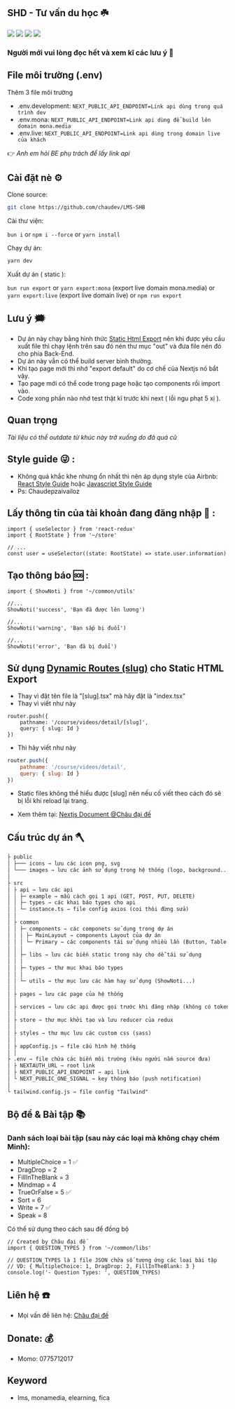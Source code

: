 ## SHD - Tư vấn du học ☘️

<img src="https://img.shields.io/badge/mona--lms-v2.0-4CAF50"/> <img src="https://img.shields.io/badge/react-18.2.0-%23EC407A"/> <img src="https://img.shields.io/badge/next-12.2.2-orange"/> <img src="https://img.shields.io/badge/antd-4.21.6-42A5F5"/>

### Người mới vui lòng đọc hết và xem kĩ các lưu ý 🐥

## File môi trường (.env)

Thêm 3 file môi trường
- .env.development: `NEXT_PUBLIC_API_ENDPOINT=Link api dùng trong quá trình dev`
- .env.mona: `NEXT_PUBLIC_API_ENDPOINT=Link api dùng để build lên domain mona.media`
- .env.live: `NEXT_PUBLIC_API_ENDPOINT=Link api dùng trong domain live của khách`

👉 _Anh em hỏi BE phụ trách để lấy link api_

## Cài đặt nè ⚙️

Clone source:

```sh
git clone https://github.com/chaudev/LMS-SHB
```

Cài thư viện:

`bun i` or `npm i --force` or `yarn install`

Chạy dự án:

```sh
yarn dev
```

Xuất dự án ( static ):

`bun run export` or `yarn export:mona` (export live domain mona.media) or `yarn export:live` (export live domain live) or `npm run export`

## Lưu ý 🗯

- Dự án này chạy bằng hình thức [Static Html Export](https://nextjs.org/docs/advanced-features/static-html-export) nên khi được yêu cầu xuất file thì chạy lệnh trên sau đó nén thư mục "out" và đưa file nén đó cho phía Back-End.
- Dự án này vẫn có thể build server bình thường.
- Khi tạo page mới thì nhớ "export default" do cơ chế của Nextjs nó bắt vậy.
- Tạo page mới có thể code trong page hoặc tạo components rồi import vào.
- Code xong phần nào nhớ test thật kĩ trước khi next ( lỗi ngu phạt 5 xị ).

## Quan trọng

_Tài liệu có thể outdate từ khúc này trở xuống do đã quá cũ_

## Style guide 😜 :

- Không quá khắc khe nhưng ổn nhất thì nên áp dụng style của Airbnb: [React Style Guide](https://airbnb.io/javascript/react/) hoặc [Javascript Style Guide](https://github.com/airbnb/javascript)
- Ps: Chaudepzaivailoz

## Lấy thông tin của tài khoản đang đăng nhập 🙎 :

```tsx
import { useSelector } from 'react-redux'
import { RootState } from '~/store'

// ...
const user = useSelector((state: RootState) => state.user.information)
```

## Tạo thông báo 🆘 :

```tsx
import { ShowNoti } from '~/common/utils'

//...
ShowNoti('success', 'Bạn đã được lên lương')

//...
ShowNoti('warning', 'Bạn sắp bị đuổi')

//...
ShowNoti('error', 'Bạn đã bị đuổi')
```

## Sử dụng [Dynamic Routes (slug)](https://nextjs.org/docs/routing/dynamic-routes) cho Static HTML Export

- Thay vì đặt tên file là "[slug].tsx" mà hãy đặt là "index.tsx"
- Thay vì viết như này

```tsx
router.push({
	pathname: '/course/videos/detail/[slug]',
	query: { slug: Id }
})
```

- Thì hãy viết như này

```javascript
router.push({
	pathname: '/course/videos/detail',
	query: { slug: Id }
})
```

- Static files không thể hiểu được [slug] nên nếu cố viết theo cách đó sẽ bị lỗi khi reload lại trang.

- Xem thêm tại: [Nextjs Document @Châu đại đế](https://nextjs.org/docs/advanced-features/static-html-export)

## Cấu trúc dự án 🪓

```markdown
├ public
│ ├─── icons ⇾ lưu các icon png, svg
│ └─── images ⇾ lưu các ảnh sử dụng trong hệ thống (logo, background...)
│
├ src
│ ├ api ⇾ lưu các api
│ │ ├─ example ⇾ mẫu cách gọi 1 api (GET, POST, PUT, DELETE)
│ │ ├─ types ⇾ các khai báo types cho api
│ │ └─ instance.ts ⇾ file config axios (coi thôi đừng sửa)
│ │
│ ├ common
│ │ ├─ components ⇾ các componets sử dụng trong dự án
│ │ │ ├─ MainLayout ⇾ components Layout của dự án
│ │ │ └─ Primary ⇾ các components tái sử dụng nhiều lần (Button, Table...)
│ │ │
│ │ ├─ libs ⇾ lưu các biến static trong này cho dễ tái sử dụng
│ │ │
│ │ ├─ types ⇾ thư mục khai báo types
│ │ │
│ │ └─ utils ⇾ thư mục lưu các hàm hay sử dụng (ShowNoti...)
│ │
│ ├ pages ⇾ lưu các page của hệ thống
│ │
│ ├ services ⇾ lưu các api được gọi trước khi đăng nhập (không có token)
│ │
│ ├ store ⇾ thư mục khởi tạo và lưu reducer của redux
│ │
│ ├ styles ⇾ thư mục lưu các custom css (sass)
│ │
│ ├ appConfig.js ⇾ file cấu hình hệ thống
│ │
├ .env ⇾ file chứa các biến môi trường (kêu người nắm source đưa)
│ ├ NEXTAUTH_URL ⇾ root link
│ ├ NEXT_PUBLIC_API_ENDPOINT ⇾ api link
│ └ NEXT_PUBLIC_ONE_SIGNAL ⇾ key thông báo (push notification)
│
└ tailwind.config.js ⇾ file config "Tailwind"
```

## Bộ đề & Bài tập 📚

### Danh sách loại bài tập (sau này các loại mà không chạy chém Minh):

- MultipleChoice = 1 ✅
- DragDrop = 2
- FillInTheBlank = 3
- Mindmap = 4
- TrueOrFalse = 5 ✅
- Sort = 6
- Write = 7 ✅
- Speak = 8

Có thể sử dụng theo cách sau để đồng bộ

```tsx
// Created by Châu đại đế
import { QUESTION_TYPES } from '~/common/libs'

// QUESTION_TYPES là 1 file JSON chứa số tương ứng các loại bài tập
// VD: { MultipleChoice: 1, DragDrop: 2, FillInTheBlank: 3 }
console.log('- Question Types: ', QUESTION_TYPES)
```

## Liên hệ ☎️

- Mọi vấn đề liên hệ: [Châu đại đế](https://t.me/baochau9xx)

## Donate: 💰

- Momo: 0775712017

## Keyword

- lms, monamedia, elearning, fica
